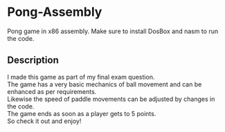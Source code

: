 # Pong-Assembly
Pong game in x86 assembly. Make sure to install DosBox and nasm to run the code.

<h2>Description</h2>
I made this game as part of my final exam question. <br>
The game has a very basic mechanics of ball movement and can be enhanced as per requirements.<br>
Likewise the speed of paddle movements can be adjusted by changes in the code. <br>
The game ends as soon as a player gets to 5 points.<br>
So check it out and enjoy!
